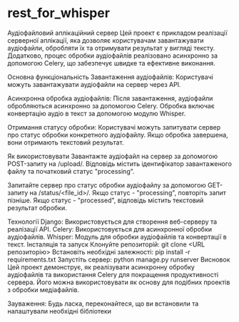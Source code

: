 # rest_for_whisper
Аудіофайловий аплікаційний сервер
Цей проект є прикладом реалізації серверної аплікації, яка дозволяє користувачам завантажувати аудіофайли, обробляти їх та отримувати результат у вигляді тексту. Додатково, процес обробки аудіофайлів реалізовано асинхронно за допомогою Celery, що забезпечує швидке та ефективне виконання.

Основна функціональність
Завантаження аудіофайлів: Користувачі можуть завантажувати аудіофайли на сервер через API.

Асинхронна обробка аудіофайлів: Після завантаження, аудіофайли обробляються асинхронно за допомогою Celery. Обробка включає конвертацію аудіо в текст за допомогою модулю Whisper.

Отримання статусу обробки: Користувачі можуть запитувати сервер про статус обробки конкретного аудіофайлу. Якщо обробка завершена, вони отримають текстовий результат.

Як використовувати
Завантажте аудіофайл на сервер за допомогою POST-запиту на /upload/. Відповідь містить ідентифікатор завантаженого файлу та початковий статус "processing".

Запитайте сервер про статус обробки аудіофайлу за допомогою GET-запиту на /status/<file_id>/. Якщо статус - "processing", повторіть запит пізніше. Якщо статус - "processed", відповідь містить текстовий результат обробки.

Технології
Django: Використовується для створення веб-серверу та реалізації API.
Celery: Використовується для асинхронної обробки аудіофайлів.
Whisper: Модуль для обробки аудіофайлів та конвертації в текст.
Інсталяція та запуск
Клонуйте репозиторій: git clone <URL репозиторію>
Встановіть необхідні залежності: pip install -r requirements.txt
Запустіть сервер: python manage.py runserver
Висновок
Цей проект демонструє, як реалізувати асинхронну обробку аудіофайлів та використання Celery для покращення продуктивності сервера. Його можна використовувати як основу для подібних проектів з обробки медіафайлів.

Зауваження: Будь ласка, переконайтеся, що ви встановили та налаштували необхідні бібліотеки
